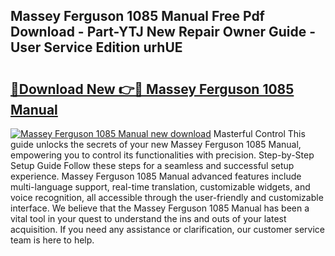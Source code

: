 ## Massey Ferguson 1085 Manual Free Pdf Download - Part-YTJ New Repair Owner Guide - User Service Edition urhUE

# <h2><a href="http://bc89590.oget.top/?id=Massey+Ferguson+1085+Manual">🔗Download New 👉🔴 Massey Ferguson 1085 Manual</a></h2>

[![Massey Ferguson 1085 Manual new download](https://i.imgur.com/5g1atiW.png)](http://bc89590.oget.top/?id=Massey+Ferguson+1085+Manual)
Masterful Control This guide unlocks the secrets of your new Massey Ferguson 1085 Manual, empowering you to control its functionalities with precision. Step-by-Step Setup Guide Follow these steps for a seamless and successful setup experience. Massey Ferguson 1085 Manual advanced features include multi-language support, real-time translation, customizable widgets, and voice recognition, all accessible through the user-friendly and customizable interface. We believe that the Massey Ferguson 1085 Manual has been a vital tool in your quest to understand the ins and outs of your latest acquisition. If you need any assistance or clarification, our customer service team is here to help.
